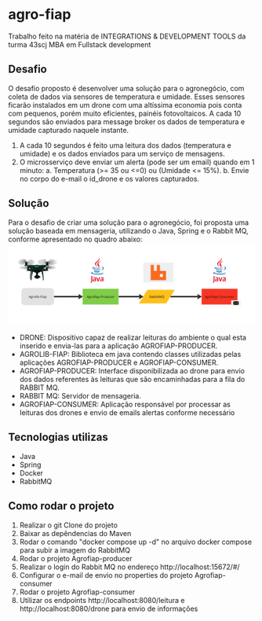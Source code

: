 # agro-fiap
Trabalho feito na matéria de INTEGRATIONS &amp; DEVELOPMENT TOOLS da turma 43scj MBA em Fullstack development

## Desafio
O desafio proposto é desenvolver uma solução para o agronegócio, com coleta de dados via sensores de temperatura e umidade. Esses sensores ficarão instalados em um drone com uma altíssima economia pois conta com pequenos, porém muito eficientes, painéis fotovoltaicos. 
A cada 10 segundos são enviados para message broker os dados de temperatura e umidade capturado naquele instante.

1.	A cada 10 segundos é feito uma leitura dos dados (temperatura e umidade) e os dados enviados para um serviço de mensagens.
2.	O microsserviço deve enviar um alerta (pode ser um email) quando em 1 minuto:
a.	Temperatura (>= 35 ou <=0) ou (Umidade <= 15%).
b.	Envie no corpo do e-mail o id_drone e os valores capturados.

## Solução
Para o desafio de criar uma solução para o agronegócio, foi proposta uma solução baseada em mensageria, utilizando o Java, Spring e o Rabbit MQ, conforme apresentado no quadro abaixo: 
<img alt="Fluxo aplicação" src="assets/fluxo.png" />

- DRONE: Dispositivo capaz de realizar leituras do ambiente o qual esta inserido e envia-las para a aplicação AGROFIAP-PRODUCER.
- AGROLIB-FIAP: Biblioteca em java contendo classes utilizadas pelas aplicações AGROFIAP-PRODUCER e AGROFIAP-CONSUMER.
- AGROFIAP-PRODUCER: Interface disponibilizada ao drone para envio dos dados referentes às leituras que são encaminhadas para a fila do RABBIT MQ.
- RABBIT MQ: Servidor de mensageria.
- AGROFIAP-CONSUMER: Aplicação responsável por processar as leituras dos drones e envio de emails alertas conforme necessário

## Tecnologias utilizas
- Java
- Spring
- Docker
- RabbitMQ

## Como rodar o projeto
1. Realizar o git Clone do projeto
2. Baixar as depêndencias do Maven
3. Rodar o comando "docker compose up -d" no arquivo docker compose para subir a imagem do RabbitMQ
4. Rodar o projeto Agrofiap-producer
5. Realizar o login do Rabbit MQ no endereço http://localhost:15672/#/
6. Configurar o e-mail de envio no properties do projeto Agrofiap-consumer
7. Rodar o projeto Agrofiap-consumer
8. Utilizar os endpoints http://localhost:8080/leitura e http://localhost:8080/drone para envio de informações

